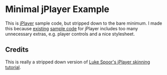 Minimal jPlayer Example
=========
This is [jPlayer](http://jplayer.org/) sample code, but stripped down to the bare minimum. I made this because [existing](http://jplayer.org/latest/quick-start-guide/) [sample code](http://webdesign.tutsplus.com/tutorials/skin-orman-clarks-video-interface-using-jplayer-and-css--webdesign-6166) for jPlayer includes too many unnecessary extras, e.g. player controls and a nice stylesheet. 

Credits
------------
This is really a stripped down version of [Luke Spoor's jPlayer skinning tutorial](http://webdesign.tutsplus.com/tutorials/skin-orman-clarks-video-interface-using-jplayer-and-css--webdesign-6166). 
